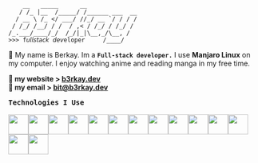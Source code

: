 ```
    __   _____      __              
   / /_ |__  /_____/ /______ ___  __
  / __ \ /_ </ ___/ //_/ __ `/ / / /
 / /_/ /__/ / /  / ,< / /_/ / /_/ / 
/_.___/____/_/  /_/|_|\__,_/\__, /  
>>> f𝘶𝘭𝘭𝘴𝘵𝘢𝘤𝘬 𝘥𝘦𝘷eloper     /____/   
```

:wave: My name is Berkay. Im a **`Full-stack developer.`** I use **Manjaro Linux** on my computer. I enjoy watching anime and reading manga in my free time.

**🔗  my website >  [__b3rkay.dev__](https://b3rkay.dev)**<br>
**📧 my email > [bit@b3rkay.dev](mailto:bit@b3rkay.dev)**

 <kbd style="width:25%">
   <kbd>
    <b>Technologies I Use</b>
  </kbd><br><br>
<img width="40px" style="background:transparent;float:left" src="https://skillicons.dev/icons?i=html">
<img width="40px" style="background:transparent;float:left" src="https://skillicons.dev/icons?i=css">
<img width="40px" style="background:transparent;float:left" src="https://skillicons.dev/icons?i=scss">
<img width="40px" style="background:transparent;float:left" src="https://skillicons.dev/icons?i=tailwind">
<img width="40px" style="background:transparent;float:left" src="https://skillicons.dev/icons?i=js">
<img width="40px" style="background:transparent;float:left" src="https://skillicons.dev/icons?i=jquery">
<img width="40px" style="background:transparent;float:left" src="https://skillicons.dev/icons?i=svelte">
<img width="40px" style="background:transparent;float:left" src="https://skillicons.dev/icons?i=php">
<img width="40px" style="background:transparent;float:left" src="https://skillicons.dev/icons?i=python">
<img width="40px" style="background:transparent;float:left" src="https://skillicons.dev/icons?i=linux">
<img width="40px" style="background:transparent;float:left" src="https://skillicons.dev/icons?i=sqlite">
<img width="40px" style="background:transparent;float:left" src="https://skillicons.dev/icons?i=alpinejs">
<img width="40px" style="background:transparent;float:left" src="https://skillicons.dev/icons?i=vscode">
<img width="40px" style="background:transparent;float:left" src="https://skillicons.dev/icons?i=vim">
<br><br>
 </kbd>
